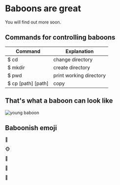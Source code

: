 # Baboons are great

You will find out more soon.

## Commands for controlling baboons

Command | Explanation 
------------ | -------------
$ cd | change directory
$ mkdir | create directory
$ pwd | print working directory
$ cp [path] [path]| copy

## That's what a baboon can look like

![young baboon](https://tse4.mm.bing.net/th?id=OIP.FMnds_9INPpwIqHJhqYvXAHaKB&pid=Api)

## Baboonish emoji

:monkey:

:monkey_face:

:speak_no_evil:

:see_no_evil:

:hear_no_evil:



